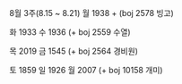 8월 3주(8.15 ~ 8.21)
월 1938 + (boj 2578 빙고)

화 1933
수 1936 (+ boj 2559 수열)

목 2019
금 1545 (+ boj 2564 경비원)

토 1859
일 1926
월 2007 (+ boj 10158 개미)